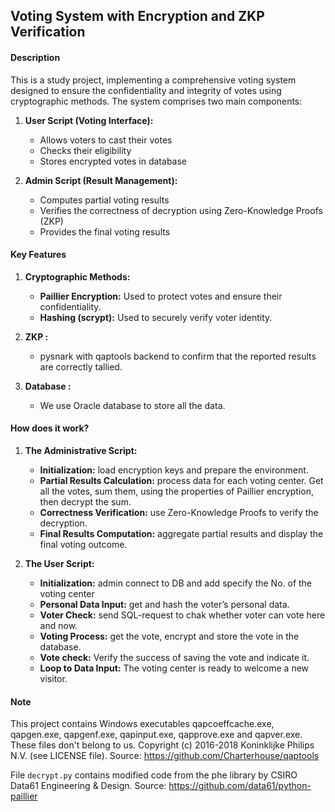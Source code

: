 ## Voting System with Encryption and ZKP Verification

#### Description

This is a study project, implementing a comprehensive voting system designed to ensure the confidentiality and integrity of votes using cryptographic methods. The system comprises two main components:

1. **User Script (Voting Interface):**
   - Allows voters to cast their votes
   - Checks their eligibility
   - Stores encrypted votes in database

2. **Admin Script (Result Management):**
   - Computes partial voting results
   - Verifies the correctness of decryption using Zero-Knowledge Proofs (ZKP)
   - Provides the final voting results

#### Key Features

1. **Cryptographic Methods:**
   - **Paillier Encryption:** Used to protect votes and ensure their confidentiality.
   - **Hashing (scrypt):** Used to securely verify voter identity.

2. **ZKP :**
   - pysnark with qaptools backend to сonfirm that the reported results are correctly tallied.

3. **Database :**
   - We use Oracle database to store all the data.

#### How does it work?

1. **The Administrative Script:**
   - **Initialization:** load encryption keys and prepare the environment.
   - **Partial Results Calculation:** process data for each voting center. Get all the votes, sum them, using the properties of Paillier encryption, then decrypt the sum.
   - **Correctness Verification:** use Zero-Knowledge Proofs to verify the decryption.
   - **Final Results Computation:** aggregate partial results and display the final voting outcome.

2. **The User Script:**
   - **Initialization:** admin connect to DB and add specify the No. of the voting center
   - **Personal Data Input:** get and hash the voter’s personal data.
   - **Voter Check:** send SQL-request to chak whether voter can vote here and now.
   - **Voting Process:** get the vote, encrypt and store the vote in the database.
   - **Vote check:** Verify the success of saving the vote and indicate it.
   - **Loop to Data Input:** The voting center is ready to welcome a new visitor.


#### Note

This project contains Windows executables qapcoeffcache.exe, qapgen.exe, qapgenf.exe, qapinput.exe, qapprove.exe and qapver.exe. These files don't belong to us. 
Copyright (c) 2016-2018 Koninklijke Philips N.V. (see LICENSE file).
Source: https://github.com/Charterhouse/qaptools

File `decrypt.py` contains modified code from the phe library by CSIRO Data61 Engineering & Design.
Source: https://github.com/data61/python-paillier

